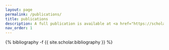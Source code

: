 ```yaml
---
layout: page
permalink: /publications/
title: publications
description: A full publication is available at <a href="https://scholar.google.com/citations?user=nkSVY3MAAAAJ">my google scholar page</a>
nav_order: 1
---
```

<!-- _pages/publications.md -->
<div class="publications">

{% bibliography -f {{ site.scholar.bibliography }} %}

</div>
